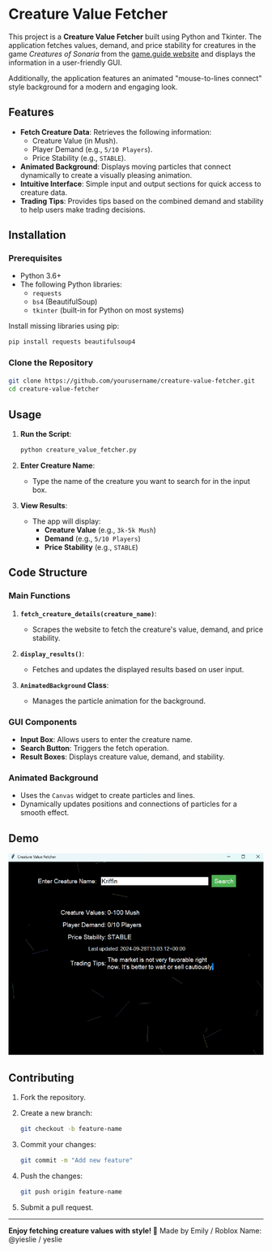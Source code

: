 # Creature Value Fetcher

This project is a **Creature Value Fetcher** built using Python and Tkinter. The application fetches values, demand, and price stability for creatures in the game *Creatures of Sonaria* from the [game.guide website](https://www.game.guide/) and displays the information in a user-friendly GUI.

Additionally, the application features an animated "mouse-to-lines connect" style background for a modern and engaging look.

## Features

- **Fetch Creature Data**: Retrieves the following information:
  - Creature Value (in Mush).
  - Player Demand (e.g., `5/10 Players`).
  - Price Stability (e.g., `STABLE`).
- **Animated Background**: Displays moving particles that connect dynamically to create a visually pleasing animation.
- **Intuitive Interface**: Simple input and output sections for quick access to creature data.
- **Trading Tips**: Provides tips based on the combined demand and stability to help users make trading decisions.

## Installation

### Prerequisites

- Python 3.6+
- The following Python libraries:
  - `requests`
  - `bs4` (BeautifulSoup)
  - `tkinter` (built-in for Python on most systems)

Install missing libraries using pip:

```bash
pip install requests beautifulsoup4
```

### Clone the Repository

```bash
git clone https://github.com/yourusername/creature-value-fetcher.git
cd creature-value-fetcher
```

## Usage

1. **Run the Script**:

   ```bash
   python creature_value_fetcher.py
   ```

2. **Enter Creature Name**:
   - Type the name of the creature you want to search for in the input box.

3. **View Results**:
   - The app will display:
     - **Creature Value** (e.g., `3k-5k Mush`)
     - **Demand** (e.g., `5/10 Players`)
     - **Price Stability** (e.g., `STABLE`)

## Code Structure

### Main Functions

1. **`fetch_creature_details(creature_name)`**:
   - Scrapes the website to fetch the creature's value, demand, and price stability.

2. **`display_results()`**:
   - Fetches and updates the displayed results based on user input.

3. **`AnimatedBackground` Class**:
   - Manages the particle animation for the background.

### GUI Components

- **Input Box**: Allows users to enter the creature name.
- **Search Button**: Triggers the fetch operation.
- **Result Boxes**: Displays creature value, demand, and stability.

### Animated Background

- Uses the `Canvas` widget to create particles and lines.
- Dynamically updates positions and connections of particles for a smooth effect.

## Demo

![App Screenshot](./image.png)

## Contributing

1. Fork the repository.
2. Create a new branch:

   ```bash
   git checkout -b feature-name
   ```

3. Commit your changes:

   ```bash
   git commit -m "Add new feature"
   ```

4. Push the changes:

   ```bash
   git push origin feature-name
   ```

5. Submit a pull request.


---

**Enjoy fetching creature values with style! 🎉**
Made by Emily / Roblox Name: @yieslie / yeslie
